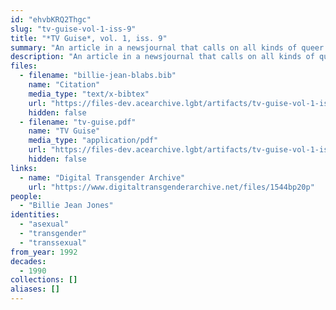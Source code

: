 ```yaml
---
id: "ehvbKRQ2Thgc"
slug: "tv-guise-vol-1-iss-9"
title: "*TV Guise*, vol. 1, iss. 9"
summary: "An article in a newsjournal that calls on all kinds of queer folks, including asexuals, to form a PAC"
description: "An article in a newsjournal that calls on all kinds of queer folks, including asexuals, to connect on issues of political need and form a PAC (CW: dated language about trans people)"
files:
  - filename: "billie-jean-blabs.bib"
    name: "Citation"
    media_type: "text/x-bibtex"
    url: "https://files-dev.acearchive.lgbt/artifacts/tv-guise-vol-1-iss-9/billie-jean-blabs.bib"
    hidden: false
  - filename: "tv-guise.pdf"
    name: "TV Guise"
    media_type: "application/pdf"
    url: "https://files-dev.acearchive.lgbt/artifacts/tv-guise-vol-1-iss-9/tv-guise.pdf"
    hidden: false
links:
  - name: "Digital Transgender Archive"
    url: "https://www.digitaltransgenderarchive.net/files/1544bp20p"
people:
  - "Billie Jean Jones"
identities:
  - "asexual"
  - "transgender"
  - "transsexual"
from_year: 1992
decades:
  - 1990
collections: []
aliases: []
---
```

